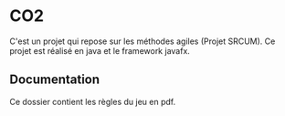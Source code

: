 # CO2

C'est un projet qui repose sur les méthodes agiles (Projet SRCUM).
Ce projet est réalisé en java et le framework javafx.

## Documentation

Ce dossier contient les règles du jeu en pdf.
